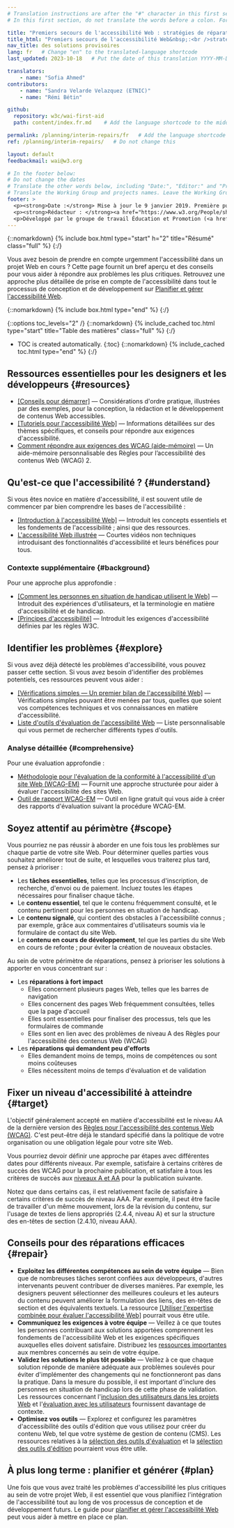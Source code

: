 ```yaml
---
# Translation instructions are after the "#" character in this first section. They are comments that do not show up in the web page. You do not need to translate the instructions after "#".
# In this first section, do not translate the words before a colon. For example, do not translate "title:". Do translate the text after "title:".

title: "Premiers secours de l'accessibilité Web : stratégies de réparations provisoires"
title_html: "Premiers secours de l'accessibilité Web&nbsp;:<br />stratégies de réparations provisoires"
nav_title: des solutions provisoires
lang: fr   # Change "en" to the translated-language shortcode
last_updated: 2023-10-18   # Put the date of this translation YYYY-MM-DD (with month in the middle)

translators:
    - name: "Sofia Ahmed"
contributors:
    - name: "Sandra Velarde Velazquez (ETNIC)"
    - name: "Rémi Bétin"

github:
  repository: w3c/wai-first-aid
  path: content/index.fr.md    # Add the language shortcode to the middle of the filename, for example: content/index.fr.md

permalink: /planning/interim-repairs/fr   # Add the language shortcode to the end, with no slash at end, for example: /link/to/page/fr
ref: /planning/interim-repairs/   # Do not change this

layout: default
feedbackmail: wai@w3.org

# In the footer below:
# Do not change the dates
# Translate the other words below, including "Date:", "Editor:" and "Previous contributors:"
# Translate the Working Group and projects names. Leave the Working Group and projects acronyms in English.
footer: >
  <p><strong>Date :</strong> Mise à jour le 9 janvier 2019. Première publication en mars 2006.<br>Historique : précédemment intitulé "Améliorations à court terme de l'accessibilité de votre site Web" et "Améliorer l'accessibilité de votre site Web".</p>
  <p><strong>Rédacteur : </strong><a href="https://www.w3.org/People/shadi/">Shadi Abou-Zahra</a>. Rédacteurs précédents : <a href="https://www.w3.org/People/kevin">Kevin White</a> et <a href="https://www.w3.org/People/Shawn/">Shawn Lawton Henry</a>.  Contributeurs précédents : Sharron Rush, Anna Belle Leiserson, Judy Brewer, et les <a href="https://www.w3.org/groups/wg/eowg/participants/">participants au groupe de travail Éducation et Promotion (<abbr lang="en" title="Education and Outreach Working Group">EOWG</abbr>)</a>.</p>
  <p>Développé par le groupe de travail Éducation et Promotion (<a href="http://www.w3.org/WAI/EO/"><abbr>EOWG</abbr></a>). Initialement développé avec le soutien du projet <a href="https://www.w3.org/WAI/TIES/"><abbr lang="en" title="Web Accessibility Initiative: Training, Implementation, Education, Support">WAI-TIES</abbr></a>, mis à jour par la suite avec le soutien du projet <a href="https://www.w3.org/WAI/ACT/"><abbr lang="en" title="Web Accessibility Initiative - Cooperation Framework for Guidance on Advanced Technologies, Evaluation Methodologies, and Research Agenda Setting to Support eAccessibility">WAI-ACT</abbr></a>, puis du projet <a href="https://www.w3.org/WAI/DEV/"><abbr>WAI-DEV</abbr></a>.</p>
---
```


{::nomarkdown}
{% include box.html type="start" h="2" title="Résumé" class="full" %}
{:/}

Vous avez besoin de prendre en compte urgemment l'accessibilité dans un projet Web en cours ?
Cette page fournit un bref aperçu et des conseils pour vous aider à répondre aux problèmes les plus critiques.
Retrouvez une approche plus détaillée de prise en compte de l'accessibilité dans tout le processus de conception et de développement sur [Planifier et gérer l'accessibilité Web](/planning-and-managing/).

{::nomarkdown}
{% include box.html type="end" %}
{:/}

{::options toc_levels="2" /}
{::nomarkdown}
{% include_cached toc.html type="start" title="Table des matières" class="full" %}
{:/}
-   TOC is created automatically.
{:toc}
{::nomarkdown}
{% include_cached toc.html type="end" %}
{:/}


Ressources essentielles pour les designers et les développeurs {#resources}
------------------------------------------

-   [[Conseils pour démarrer]](/tips/)&nbsp;— Considérations d'ordre pratique, illustrées par des exemples, pour la conception, la rédaction et le développement de contenus Web accessibles.
-   [[Tutoriels pour l'accessibilité Web]](/tutorials/)&nbsp;—
    Informations détaillées sur des thèmes spécifiques, et conseils pour répondre aux exigences d'accessibilité.
-   [Comment répondre aux exigences des WCAG (aide-mémoire)](https://www.w3.org/WAI/WCAG22/quickref/) — Un aide-mémoire personnalisable des Règles pour l’accessibilité des contenus Web (WCAG)&nbsp;2.

Qu'est-ce que l'accessibilité&nbsp;? {#understand}
----------------------

Si vous êtes novice en matière d'accessibilité, il est souvent utile de commencer par bien comprendre les bases de l'accessibilité&nbsp;:

-   [[Introduction à l'accessibilité Web]](/fundamentals/accessibility-intro/)&nbsp;— Introduit les concepts essentiels et les fondements de l'accessibilité&nbsp;; ainsi que des ressources.
-   [L'accessibilité Web illustrée](/perspective-videos/)&nbsp;— Courtes vidéos non techniques introduisant des fonctionnalités d'accessibilité et leurs bénéfices pour tous.

### Contexte supplémentaire {#background}

Pour une approche plus approfondie&nbsp;:

-   [[Comment les personnes en situation de handicap utilisent le Web]](/people-use-web/)&nbsp;— Introduit des expériences d'utilisateurs, et la terminologie en matière d'accessibilité et de handicap.
-   [[Principes d'accessibilité]](/fundamentals/accessibility-principles/)&nbsp;— Introduit les exigences d'accessibilité définies par les règles W3C.

Identifier les problèmes {#explore}
-------------------

Si vous avez déjà détecté les problèmes d'accessibilité, vous pouvez passer cette section. Si vous avez besoin d'identifier des problèmes potentiels, ces ressources peuvent vous aider&nbsp;:

-   [[Vérifications simples — Un premier bilan de l'accessibilité Web]](/test-evaluate/preliminary/)&nbsp;—
    Vérifications simples pouvant être menées par tous, quelles que soient vos compétences techniques et vos connaissances en matière d'accessibilité.
-   [Liste d'outils d'évaluation de l'accessibilité Web](https://www.w3.org/WAI/ER/tools/)&nbsp;— Liste personnalisable qui vous permet de rechercher différents types d'outils.

### Analyse détaillée {#comprehensive}

Pour une évaluation approfondie&nbsp;:

-   [Méthodologie pour l'évaluation de la conformité à l'accessibilité d'un site Web (WCAG-EM)](/test-evaluate/conformance/wcag-em/)&nbsp;— Fournit une approche structurée pour aider à évaluer l'accessibilité des sites Web.
-   [Outil de rapport WCAG-EM](https://www.w3.org/WAI/eval/report-tool/)&nbsp;—
    Outil en ligne gratuit qui vous aide à créer des rapports d'évaluation suivant la procédure WCAG-EM.

Soyez attentif au périmètre {#scope}
------------------

Vous pourriez ne pas réussir à aborder en une fois tous les problèmes sur chaque partie de votre site Web. Pour déterminer quelles parties vous souhaitez améliorer tout de suite, et lesquelles vous traiterez plus tard, pensez à prioriser&nbsp;:

-   Les **tâches essentielles**, telles que les processus d'inscription, de recherche, d'envoi ou de paiement. Incluez toutes les étapes nécessaires pour finaliser chaque tâche.
-   Le **contenu essentiel**, tel que le contenu fréquemment consulté, et le contenu pertinent pour les personnes en situation de handicap.
-   Le **contenu signalé**, qui contient des obstacles à l'accessibilité connus&nbsp;; par exemple, grâce aux commentaires d'utilisateurs soumis via le formulaire de contact du site Web.
-   Le **contenu en cours de développement**, tel que les parties du site Web en cours de refonte&nbsp;; pour éviter la création de nouveaux obstacles.

Au sein de votre périmètre de réparations, pensez à prioriser les solutions à apporter en vous concentrant sur&nbsp;:

-   Les **réparations à fort impact**
    -   Elles concernent plusieurs pages Web, telles que les barres de navigation
    -   Elles concernent des pages Web fréquemment consultées, telles que la page d'accueil
    -   Elles sont essentielles pour finaliser des processus, tels que les formulaires de commande
    -   Elles sont en lien avec des problèmes de niveau A des Règles pour l'accessibilité des contenus Web (WCAG)
-   Les **réparations qui demandent peu d'efforts**
    -   Elles demandent moins de temps, moins de compétences ou sont moins coûteuses
    -   Elles nécessitent moins de temps d'évaluation et de validation

Fixer un niveau d'accessibilité à atteindre {#target}
-----------------------------------

L'objectif généralement accepté en matière d'accessibilité est le niveau AA de la dernière version des [Règles pour l'accessibilité des contenus Web (WCAG)](/standards-guidelines/wcag/). C'est peut-être déjà le standard spécifié dans la politique de votre organisation ou une obligation légale pour votre site Web.

Vous pourriez devoir définir une approche par étapes avec différentes dates pour différents niveaux. Par exemple, satisfaire à certains critères de succès des WCAG pour la prochaine publication, et satisfaire à tous les critères de succès aux [niveaux A et AA](https://www.w3.org/WAI/WCAG22/quickref/?currentsidebar=%23col_customize&levels=aaa) pour la publication suivante.

Notez que dans certains cas, il est relativement facile de satisfaire à certains critères de succès de niveau AAA. Par exemple, il peut être facile de travailler d'un même mouvement, lors de la révision du contenu, sur l'usage de textes de liens appropriés (2.4.4, niveau A) et sur la structure des en-têtes de section (2.4.10, niveau AAA).

Conseils pour des réparations efficaces {#repair}
-------------------------

-   **Exploitez les différentes compétences au sein de votre équipe** — Bien que de nombreuses tâches seront confiées aux développeurs, d'autres intervenants peuvent contribuer de diverses manières. Par exemple, les designers peuvent sélectionner des meilleures couleurs et les auteurs du contenu peuvent améliorer la formulation des liens, des en-têtes de section et des équivalents textuels. La ressource [[Utiliser l'expertise combinée pour évaluer l'accessibilité Web]](/test-evaluate/combined-expertise/) pourrait vous être utile.
-   **Communiquez les exigences à votre équipe** — Veillez à ce que toutes les personnes contribuant aux solutions apportées comprennent les fondements de l'accessibilité Web et les exigences spécifiques auxquelles elles doivent satisfaire. Distribuez les [ressources importantes](#resources) aux membres concernés au sein de votre équipe.
-   **Validez les solutions le plus tôt possible** — Veillez à ce que chaque solution réponde de manière adéquate aux problèmes soulevés pour éviter d'implémenter des changements qui ne fonctionneront pas dans la pratique. Dans la mesure du possible, il est important d'inclure des personnes en situation de handicap lors de cette phase de validation. Les ressources concernant l'[inclusion des utilisateurs dans les projets Web](/planning/involving-users/) et l'[évaluation avec les utilisateurs](/test-evaluate/involving-users/) fournissent davantage de contexte.
-   **Optimisez vos outils** — Explorez et configurez les paramètres d'accessibilité des outils d'édition que vous utilisez pour créer du contenu Web, tel que votre système de gestion de contenu (CMS). Les ressources relatives à la
    [sélection des outils d'évaluation](/test-evaluate/tools/selecting/) et la [sélection des outils d'édition](https://www.w3.org/WAI/impl/software) pourraient vous être utile.

À plus long terme : planifier et générer {#plan}
----------------------------------

Une fois que vous avez traité les problèmes d'accessibilité les plus critiques au sein de votre projet Web, il est essentiel que vous planifiiez l'intégration de l'accessibilité tout au long de vos processus de conception et de développement futurs. Le guide pour [planifier et gérer l'accessibilité Web](/planning-and-managing/) peut vous aider à mettre en place ce plan.
